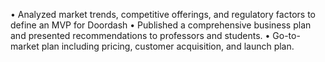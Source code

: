 •	Analyzed market trends, competitive offerings, and regulatory factors to define an MVP for Doordash
•	Published a comprehensive business plan and presented recommendations to professors and students. 
•	Go-to-market plan including pricing, customer acquisition, and launch plan. 
